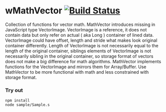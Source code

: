 
# wMathVector [![Build Status](https://travis-ci.org/Wandalen/wMathVector.svg?branch=master)](https://travis-ci.org/Wandalen/wMathVector)

Collection of functions for vector math. MathVector introduces missing in JavaScript type VectorImage. VectorImage is a reference, it does not contain data but only refer on actual ( aka Long ) container of lined data. VectorImage could have offset, length and stride what makes look original container differently. Length of VectorImage is not necessarily equal to the length of the original container, siblings elements of VectorImage is not necessarily sibling in the original container, so storage format of vectors does not make a big difference for math algorithms. MathVector implements functions for the VectorImage and mirrors them for Array/Buffer. Use MathVector to be more functional with math and less constrained with storage format.

### Try out
```
npm install
node sample/Sample.s
```
























